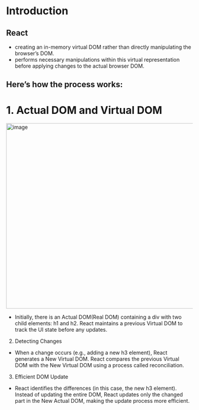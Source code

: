 # Introduction

## React
 - creating an in-memory virtual DOM rather than directly manipulating the browser’s DOM. 
 - performs necessary manipulations within this virtual representation before applying changes to the actual browser DOM.


## Here’s how the process works:

# 1. Actual DOM and Virtual DOM

<img width="1000" height="500" alt="image" src="https://github.com/user-attachments/assets/b4c811b0-f75f-4c72-af35-5a5e8436e7cc" />


- Initially, there is an Actual DOM(Real DOM) containing a div with two child elements: h1 and h2.
React maintains a previous Virtual DOM to track the UI state before any updates.
2. Detecting Changes

- When a change occurs (e.g., adding a new h3 element), React generates a New Virtual DOM.
React compares the previous Virtual DOM with the New Virtual DOM using a process called reconciliation.
3. Efficient DOM Update

- React identifies the differences (in this case, the new h3 element).
Instead of updating the entire DOM, React updates only the changed part in the New Actual DOM, making the update process more efficient.

